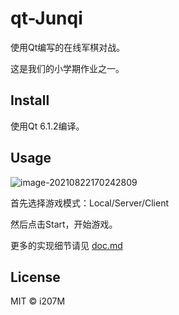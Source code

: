# qt-Junqi

使用Qt编写的在线军棋对战。

这是我们的小学期作业之一。

## Install

使用Qt 6.1.2编译。

## Usage

![image-20210822170242809](https://img.i207m.top/2021/08_ce82f1ac0c6a05b260479cb34c75a3b9.png)

首先选择游戏模式：Local/Server/Client

然后点击Start，开始游戏。

更多的实现细节请见 [doc.md](./doc.md)

## License

MIT © i207M
